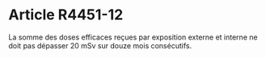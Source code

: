 # Article R4451-12

  
La somme des doses efficaces reçues par exposition externe et interne ne doit pas dépasser 20 mSv sur douze mois consécutifs.